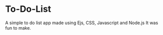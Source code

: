 # To-Do-List
A simple to do list app made using Ejs, CSS, Javascript and Node.js
It was fun to make.
